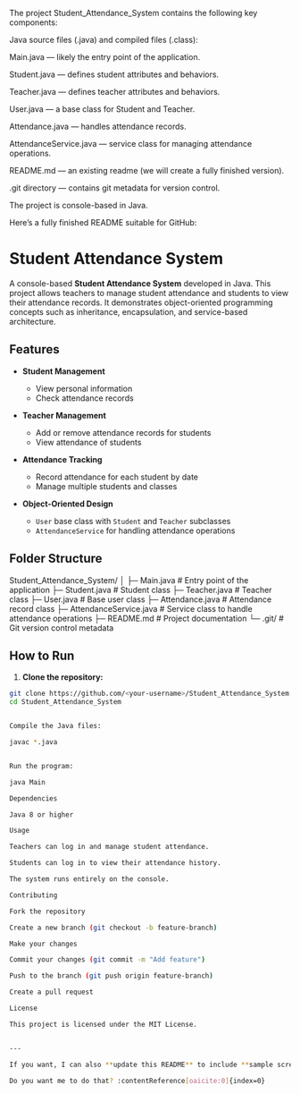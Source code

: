 The project Student_Attendance_System contains the following key components:

Java source files (.java) and compiled files (.class):

Main.java — likely the entry point of the application.

Student.java — defines student attributes and behaviors.

Teacher.java — defines teacher attributes and behaviors.

User.java — a base class for Student and Teacher.

Attendance.java — handles attendance records.

AttendanceService.java — service class for managing attendance operations.

README.md — an existing readme (we will create a fully finished version).

.git directory — contains git metadata for version control.

The project is console-based in Java.

Here’s a fully finished README suitable for GitHub:

# Student Attendance System

A console-based **Student Attendance System** developed in Java. This project allows teachers to manage student attendance and students to view their attendance records. It demonstrates object-oriented programming concepts such as inheritance, encapsulation, and service-based architecture.

## Features

- **Student Management**
  - View personal information
  - Check attendance records

- **Teacher Management**
  - Add or remove attendance records for students
  - View attendance of students

- **Attendance Tracking**
  - Record attendance for each student by date
  - Manage multiple students and classes

- **Object-Oriented Design**
  - `User` base class with `Student` and `Teacher` subclasses
  - `AttendanceService` for handling attendance operations

## Folder Structure



Student_Attendance_System/
│
├─ Main.java # Entry point of the application
├─ Student.java # Student class
├─ Teacher.java # Teacher class
├─ User.java # Base user class
├─ Attendance.java # Attendance record class
├─ AttendanceService.java # Service class to handle attendance operations
├─ README.md # Project documentation
└─ .git/ # Git version control metadata


## How to Run

1. **Clone the repository:**

```bash
git clone https://github.com/<your-username>/Student_Attendance_System.git
cd Student_Attendance_System


Compile the Java files:

javac *.java


Run the program:

java Main

Dependencies

Java 8 or higher

Usage

Teachers can log in and manage student attendance.

Students can log in to view their attendance history.

The system runs entirely on the console.

Contributing

Fork the repository

Create a new branch (git checkout -b feature-branch)

Make your changes

Commit your changes (git commit -m "Add feature")

Push to the branch (git push origin feature-branch)

Create a pull request

License

This project is licensed under the MIT License.


---

If you want, I can also **update this README** to include **sample screenshots of console usage**, **example commands**, and **detailed class interactions** to make it more professional for GitHub. This would fully showcase your project.  

Do you want me to do that? ​:contentReference[oaicite:0]{index=0}​
